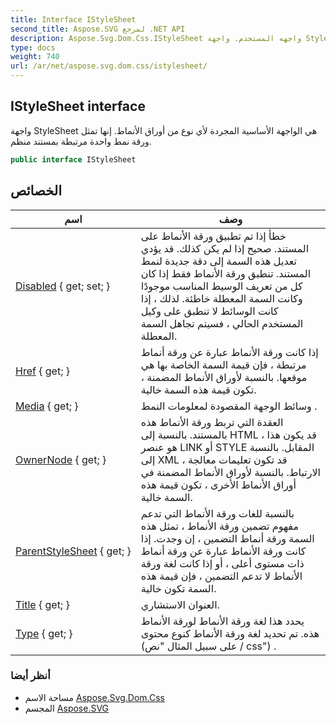 ```yaml
---
title: Interface IStyleSheet
second_title: Aspose.SVG لمرجع .NET API
description: Aspose.Svg.Dom.Css.IStyleSheet واجهه المستخدم. واجهة StyleSheet هي الواجهة الأساسية المجردة لأي نوع من أوراق الأنماط. إنها تمثل ورقة نمط واحدة مرتبطة بمستند منظم.
type: docs
weight: 740
url: /ar/net/aspose.svg.dom.css/istylesheet/
---
```

## IStyleSheet interface

واجهة StyleSheet هي الواجهة الأساسية المجردة لأي نوع من أوراق الأنماط. إنها تمثل ورقة نمط واحدة مرتبطة بمستند منظم.

```csharp
public interface IStyleSheet
```

## الخصائص

| اسم | وصف |
| --- | --- |
| [Disabled](../../aspose.svg.dom.css/istylesheet/disabled/) { get; set; } | خطأ إذا تم تطبيق ورقة الأنماط على المستند. صحيح إذا لم يكن كذلك. قد يؤدي تعديل هذه السمة إلى دقة جديدة لنمط المستند. تنطبق ورقة الأنماط فقط إذا كان كل من تعريف الوسيط المناسب موجودًا وكانت السمة المعطلة خاطئة. لذلك ، إذا كانت الوسائط لا تنطبق على وكيل المستخدم الحالي ، فسيتم تجاهل السمة المعطلة. |
| [Href](../../aspose.svg.dom.css/istylesheet/href/) { get; } | إذا كانت ورقة الأنماط عبارة عن ورقة أنماط مرتبطة ، فإن قيمة السمة الخاصة بها هي موقعها. بالنسبة لأوراق الأنماط المضمنة ، تكون قيمة هذه السمة خالية. |
| [Media](../../aspose.svg.dom.css/istylesheet/media/) { get; } | وسائط الوجهة المقصودة لمعلومات النمط . |
| [OwnerNode](../../aspose.svg.dom.css/istylesheet/ownernode/) { get; } | العقدة التي تربط ورقة الأنماط هذه بالمستند. بالنسبة إلى HTML ، قد يكون هذا هو عنصر LINK أو STYLE المقابل. بالنسبة إلى XML ، قد تكون تعليمات معالجة الارتباط. بالنسبة لأوراق الأنماط المضمنة في أوراق الأنماط الأخرى ، تكون قيمة هذه السمة خالية. |
| [ParentStyleSheet](../../aspose.svg.dom.css/istylesheet/parentstylesheet/) { get; } | بالنسبة للغات ورقة الأنماط التي تدعم مفهوم تضمين ورقة الأنماط ، تمثل هذه السمة ورقة أنماط التضمين ، إن وجدت. إذا كانت ورقة الأنماط عبارة عن ورقة أنماط ذات مستوى أعلى ، أو إذا كانت لغة ورقة الأنماط لا تدعم التضمين ، فإن قيمة هذه السمة تكون خالية. |
| [Title](../../aspose.svg.dom.css/istylesheet/title/) { get; } | العنوان الاستشاري. |
| [Type](../../aspose.svg.dom.css/istylesheet/type/) { get; } | يحدد هذا لغة ورقة الأنماط لورقة الأنماط هذه. تم تحديد لغة ورقة الأنماط كنوع محتوى (على سبيل المثال "نص / css") . |

### أنظر أيضا

* مساحة الاسم [Aspose.Svg.Dom.Css](../../aspose.svg.dom.css/)
* المجسم [Aspose.SVG](../../)


